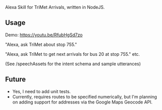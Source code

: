 Alexa Skill for TriMet Arrivals, written in NodeJS.

## Usage

Demo: https://youtu.be/RfubHgSd7zo

"Alexa, ask TriMet about stop 755."

"Alexa, ask TriMet to get next arrivals for bus 20 at stop 755."
etc.

(See /speechAssets for the intent schema and sample utterances)

## Future

* Yes, I need to add unit tests.
* Currently, requires routes to be specified numerically, but I'm planning on adding support for addresses via the Google Maps Geocode API.

